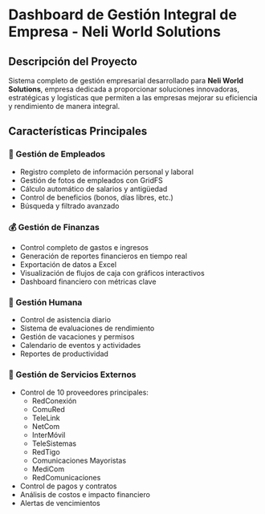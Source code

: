 # Dashboard de Gestión Integral de Empresa - Neli World Solutions

## Descripción del Proyecto

Sistema completo de gestión empresarial desarrollado para **Neli World Solutions**, empresa dedicada a proporcionar soluciones innovadoras, estratégicas y logísticas que permiten a las empresas mejorar su eficiencia y rendimiento de manera integral.

## Características Principales

### 🏢 Gestión de Empleados
- Registro completo de información personal y laboral
- Gestión de fotos de empleados con GridFS
- Cálculo automático de salarios y antigüedad
- Control de beneficios (bonos, días libres, etc.)
- Búsqueda y filtrado avanzado

### 💰 Gestión de Finanzas
- Control completo de gastos e ingresos
- Generación de reportes financieros en tiempo real
- Exportación de datos a Excel
- Visualización de flujos de caja con gráficos interactivos
- Dashboard financiero con métricas clave

### 👥 Gestión Humana
- Control de asistencia diario
- Sistema de evaluaciones de rendimiento
- Gestión de vacaciones y permisos
- Calendario de eventos y actividades
- Reportes de productividad

### 🔗 Gestión de Servicios Externos
- Control de 10 proveedores principales:
  - RedConexión
  - ComuRed
  - TeleLink
  - NetCom
  - InterMóvil
  - TeleSistemas
  - RedTigo
  - Comunicaciones Mayoristas
  - MediCom
  - RedComunicaciones
- Control de pagos y contratos
- Análisis de costos e impacto financiero
- Alertas de vencimientos
